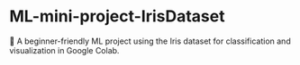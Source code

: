 # ML-mini-project-IrisDataset
🌸 A beginner-friendly ML project using the Iris dataset for classification and visualization in Google Colab.
